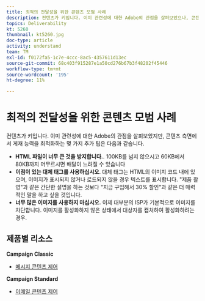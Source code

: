 ```yaml
---
title: 최적의 전달성을 위한 콘텐츠 모범 사례
description: 컨텐츠가 키입니다. 이미 관련성에 대한 Adobe의 관점을 살펴보았으나, 콘텐츠 측면에서 게재 능력을 최적화하는 몇 가지 추가 팁은 다음과 같습니다.
topics: Deliverability
kt: 5260
thumbnail: kt5260.jpg
doc-type: article
activity: understand
team: TM
exl-id: f0172fa5-1c7e-4ccc-8ac5-4357611d13ec
source-git-commit: 68c403f915287e1a50cd276b67b3f48202f45446
workflow-type: tm+mt
source-wordcount: '195'
ht-degree: 11%

---
```


# 최적의 전달성을 위한 콘텐츠 모범 사례

컨텐츠가 키입니다. 이미 관련성에 대한 Adobe의 관점을 살펴보았지만, 콘텐츠 측면에서 게재 능력을 최적화하는 몇 가지 추가 팁은 다음과 같습니다.

* **HTML 파일이 너무 큰 것을 방지합니다.**. 100KB를 넘지 않으시고 60KB에서 80KB까지 머무르시면 배달이 느려질 수 있습니다
* **이점이 있는 대체 태그를 사용하십시오**. 대체 태그는 HTML의 이미지 코드 내에 있으며, 이미지가 표시되지 않거나 로드되지 않을 경우 텍스트를 표시합니다. &quot;제품 촬영&quot;과 같은 간단한 설명을 하는 것보다 &quot;지금 구입해서 30% 할인&quot;과 같은 더 매력적인 말을 하고 싶을 것입니다.
* **너무 많은 이미지를 사용하지 마십시오.** 이제 대부분의 ISP가 기본적으로 이미지를 차단합니다. 이미지를 활성화하지 않은 상태에서 대상자를 캡처하여 활성화하려는 경우.

## 제품별 리소스

**Campaign Classic**

* [메시지 콘텐츠 제어](https://experienceleague.adobe.com/docs/campaign-classic/using/sending-messages/deliverability-management/control-message-content.html)

**Campaign Standard**

* [이메일 콘텐츠 제어](https://experienceleague.adobe.com/docs/campaign-standard/using/testing-and-sending/managing-deliverability/control-email-content.html#testing-and-sending)

